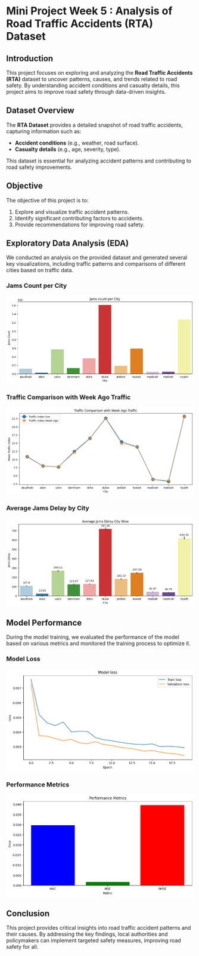 # Mini Project Week 5  : Analysis of Road Traffic Accidents (RTA) Dataset

## Introduction
This project focuses on exploring and analyzing the **Road Traffic Accidents (RTA)** dataset to uncover patterns, causes, and trends related to road safety. By understanding accident conditions and casualty details, this project aims to improve road safety through data-driven insights.

## Dataset Overview
The **RTA Dataset** provides a detailed snapshot of road traffic accidents, capturing information such as:
- **Accident conditions** (e.g., weather, road surface).
- **Casualty details** (e.g., age, severity, type).
  
This dataset is essential for analyzing accident patterns and contributing to road safety improvements.

## Objective
The objective of this project is to:
1. Explore and visualize traffic accident patterns.
2. Identify significant contributing factors to accidents.
3. Provide recommendations for improving road safety.

## Exploratory Data Analysis (EDA)
We conducted an analysis on the provided dataset and generated several key visualizations, including traffic patterns and comparisons of different cities based on traffic data.

### Jams Count per City
![Jams Count per City](assest/1.png)

### Traffic Comparison with Week Ago Traffic
![Traffic Comparison](assest/2.png)

### Average Jams Delay by City
![Average Jams Delay](assest/3.png)

## Model Performance
During the model training, we evaluated the performance of the model based on various metrics and monitored the training process to optimize it.

### Model Loss
![Model Loss](assest/result-1.png)

### Performance Metrics
![Performance Metrics](assest/result-2.png)

## Conclusion
This project provides critical insights into road traffic accident patterns and their causes. By addressing the key findings, local authorities and policymakers can implement targeted safety measures, improving road safety for all.
